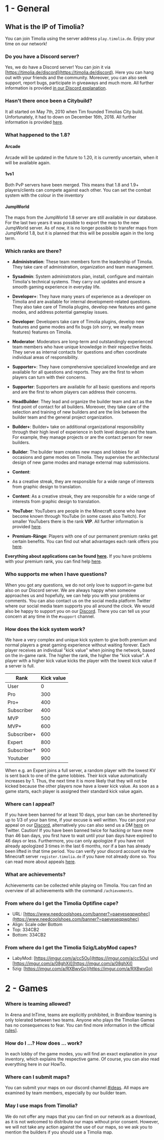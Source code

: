 # 1 - General

## What is the IP of Timolia?
You can join Timolia using the server address `play.timolia.de`. Enjoy your time on our network!

### Do you have a Discord server?
Yes, we do have a Discord server!
You can join it via [https://timolia.de/discord](https://timolia.de/discord). 
Here you can hang out with your friends and the community. Moreover, you can also seek support, report bugs,
participate in giveaways and much more. All further information is provided [in our Discord explanation](/discord/).

### Hasn't there once been a Citybuild?
It all started on May 7th, 2010 when Tim founded Timolias City build. 
Unfortunately, it had to down on December 16th, 2018. 
All further information is provided [here](https://timolia.de/city).

### What happened to the 1.8?
#### Arcade
Arcade will be updated in the future  to 1.20, it is currently uncertain,
when it will be available again.
#### 1vs1
Both PvP servers have been merged. This means that 1.8 and 1.9+ players/clients can compete against each other. You can set the combat system with the colour in the inventory

#### JumpWorld
The maps from the JumpWorld 1.8 server are still available in our database.
For the last two years it was possible to export the map to the new JumpWorld server.
As of now, it is no longer possible to transfer maps from JumpWorld 1.8, but it is planned that this will be possible again in the long term.

### Which ranks are there?
- <b><span class='administrator'>Administration</span></b>:
These team members form the leadership of Timolia. 
They take care of administration, organization and team management.

- <b><span class='sysadmin'>Sysadmin</span></b>:
System administrators plan, install, configure and maintain Timolia's technical systems. They carry out updates and ensure a smooth gaming experience in everyday life.

- <b><span class='developer-plus'>Developer+</span></b>:
They have many years of experience as a developer on Timolia and are available for internal development-related questions. They also take care of Timolia plugins, develop new features and game modes, and address potential gameplay issues.

- <b><span class='developer'>Developer</span></b>:
Developers take care of Timolia plugins, develop new features and game modes and 
fix bugs (oh sorry, we really mean features) features on Timolia.

- <b><span class='moderator'>Moderator</span></b>:
Moderators are long-term and outstandingly experienced team members who have unique knowledge in their respective fields.
They serve as internal contacts for questions and often coordinate individual areas of responsibility.

- <b><span class='supporter-plus'>Supporter+</span></b>:
They have comprehensive specialized knowledge and are available for all questions and reports.
They are the first to whom players can turn with their concerns.

- <b><span class='supporter'>Supporter</span></b>:
Supporters are available for all basic questions and reports and 
are the first to whom players can address their concerns.

- <b><span class='headbuilder'>HeadBuilder</span></b>:
They lead and organize the builder team and act as the first point of contact for all builders. 
Moreover, they take care of the selection and training of new builders and are the link between the builder team and the general project organization.
  
- <b><span class='builder-plus'>Builder+</span></b>:
Builder+ take on additional organizational responsibility through their high level of experience in both level design and the team. 
For example, they manage projects or are the contact person for new builders.

- <b><span class='builder'>Builder</span></b>:
The builder team creates new maps and lobbies for all occasions and game modes on Timolia. 
They supervise the architectural design of new game modes and manage external map submissions.

- <b><span class='content-plus'>Content</span></b>:
- As a creative streak, they are responsible for a wide range of interests from graphic design to translation.

- <b><span class='content'>Content</span></b>:
As a creative streak, they are responsible for a wide range of interests from graphic design to translation.

- <b><span class='youtuber'>YouTuber</span></b>:
YouTubers are people in the Minecraft scene who have become known through YouTube (in some cases also Twitch).
For smaller YouTubers there is the rank <b><span class='mvp'>VIP</span></b>. 
All further information is provided [here](/ranks/youtube/).

- <b><span class='expert'>Premium-Ränge</span></b>:
Players with one of our permanent premium ranks get certain benefits. 
You can find out what advantages each rank offers you [here](/ranks/premium/).

**Everything about applications can be found [here](/team/apply/).** 
If you have problems with your premium rank, you can find help [here](/ranks/premium/).

### Who supports me when I have questions?
When you got any questions, we do not only love to support in-game but also on our Discord server.
We are always happy when someone approaches us and hopefully, we can help you with your problems or comments.
You can also contact us on the social media platform Twitter where our social media team supports you all around the clock.
We would also be happy to support you on our [Discord](https://timolia.de/discord). There you can tell us your concern at any time in the `#support` channel.

### How does the kick system work?
We have a very complex and unique kick system to give both premium and normal players a great gaming experience 
without waiting forever. Each player receives an individual "kick value" when joining the network, based on the 
in-game rank. The higher the rank, the higher the "kick value". A player with a higher kick value kicks the player 
with the lowest kick value if a server is full.

| Rank                                   | Kick value  |
|----------------------------------------|-------------|
| User                                    | 0          |
| <span class='pro'>Pro</span>            | 300        |
| <span class='pro'>Pro+</span>           | 400        |
| <span class='pro'>Subscriber</span>     | 400        |
| <span class='mvp'>MVP</span>            | 500        |
| <span class='mvp'>MVP+</span>           | 600        |
| <span class='mvp'>Subscriber+</span>    | 600        |
| <span class='expert'>Expert</span>      | 800        |
| <span class='expert'>Subscriber*</span> | 900        |
| <span class='youtuber'>Youtuber</span>  | 900        |

When e.g. an Expert joins a full server, a random player with the lowest KV is sent back to 
one of the game lobbies. Their kick value automatically increases by 1. Thus, the next time it is more likely that 
they will not be kicked because the other players now have a lower kick value. As soon as a game starts, each player 
is assigned their standard kick value again.

### Where can I appeal?
If you have been banned for at least 10 days, your ban can be shortened by up to 1/3 of your ban time, if your excuse is well 
written. You can post your appeal on our [Discord](https://timolia.e/discord), alternatively 
you can also send us a DM <a href="https://twitter.com/messages/compose?recipient_id=385909409" target="_blank">here</a> 
on Twitter. Caution! If you have been banned twice for hacking or have more than 46 ban days, you first have to wait 
until your ban days have expired to 46 days or less. Furthermore, you can only apologize if you have not already 
apologized 3 times in the last 6 months, nor if a ban has already been lifted in that time period. 
You can verify your discord account via the Minecraft server `register.timolia.de` if you have not already done so. 
You can read more about appeals [here](/bans/).

### What are achievements?
Achievements can be collected while playing on Timolia. 
You can find an overview of all achievements with the command `/achievements`.

### From where do I get the Timolia Optifine cape?
- URL: [https://www.needcoolshoes.com/banner?=paeyeseqpwphec](https://www.needcoolshoes.com/banner?=paeyeseqpwphec)
- Align: Scale oder Bottom
- Top: 334CB2
- Bottom: 334CB2

### From where do I get the Timolia 5zig/LabyMod capes?
- LabyMod: [https://imgur.com/a/cc5Ou](https://imgur.com/a/cc5Ou) und [https://imgur.com/a/08ghXiI](https://imgur.com/a/08ghXiI)
- 5zig: [https://imgur.com/a/RXBwvGo](https://imgur.com/a/RXBwvGo)

# 2 - Games

### Where is teaming allowed?
In 4rena and InTime, teams are explicitly prohibited, in BrainBow teaming is only tolerated between two teams.
Anyone who plays the Timolian Games has no consequences to fear. 
You can find more information in the official [rules](/rules/games/)].

### How do I ...? How does ... work?
In each lobby of the game modes, you will find an exact explanation in your inventory, which explains the 
respective game. Of course, you can also read everything here in our HowTo.

### Where can I submit maps?
You can submit your maps on our discord channel [#ideas](https://discord.com/channels/407554118887014402/1047084675627221092). All maps are examined by 
team members, especially by our builder team.

### May I use maps from Timolia?
We do not offer any maps that you can find on our network as a download, as it is not welcomed to distribute our 
maps without prior consent. However, we will not take any action against the use of our maps, so we ask you
to mention the builders if you should use a Timolia map.

